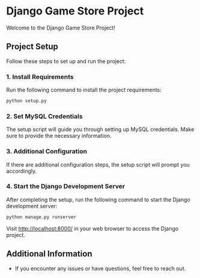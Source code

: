 # Django Game Store Project

Welcome to the Django Game Store Project!

## Project Setup

Follow these steps to set up and run the project:

### 1. Install Requirements

Run the following command to install the project requirements:

```bash
python setup.py
```

### 2. Set MySQL Credentials

The setup script will guide you through setting up MySQL credentials. Make sure to provide the necessary information.

### 3. Additional Configuration

If there are additional configuration steps, the setup script will prompt you accordingly.

### 4. Start the Django Development Server

After completing the setup, run the following command to start the Django development server:

```bash
python manage.py runserver
```

Visit [http://localhost:8000/](http://localhost:8000/) in your web browser to access the Django project.

## Additional Information

- If you encounter any issues or have questions, feel free to reach out.

